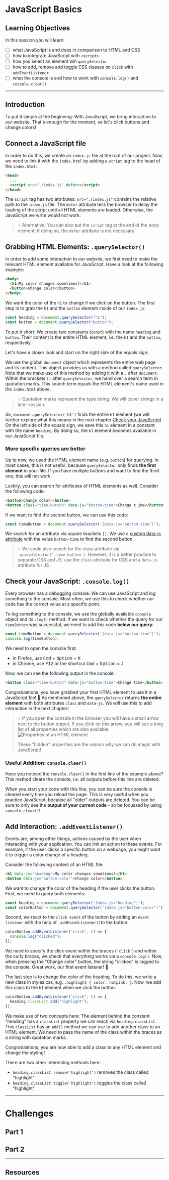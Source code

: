 # JavaScript Basics

## Learning Objectives

In this session you will learn:

- [ ] what JavaScript is and does in comparison to HTML and CSS
- [ ] how to integrate JavaScript with `<script>`
- [ ] how you select an element wih `querySelector`
- [ ] how to add, remove and toggle CSS classes on `click` with `addEventListener`
- [ ] what the console is and how to work with `console.log()` and `console.clear()`

---

## Introduction

To put it simple at the beginning: With JavaScript, we bring interaction to our website. That's
enough for the moment, so let's click buttons and change colors!

## Connect a JavaScript file

In order to do this, we create an `index.js` file at the root of our project. Now, we need to link
it with the `index.html` by adding a `script` tag to the head of the `index.html`:

```html
<head>
  ...
  <script src="./index.js" defer></script>
</head>
```

The `script` tag has two attributes: `src="./index.js"` contains the relative path to the `index.js`
file. The `defer` attribute tells the browser to delay the loading of the script until all HTML
elements are loaded. Otherwise, the JavaScript we write would not work.

> 💡 Alternative: You can also put the `script` tag at the end of the body element; if doing so, the
> `defer` attribute is not necessary.

## Grabbing HTML Elements: `.querySelector()`

In order to add some interaction to our website, we first need to make the relevant HTML element
available for JavaScript. Have a look at the following example:

```html
<body>
  <h1>My color changes sometimes!</h1>
  <button>Change color</button>
</body>
```

We want the color of the `h1` to change if we click on the button. The first step is to grab the
`h1` and the `button` element inside of our `index.js`:

```js
const heading = document.querySelector("h1");
const button = document.querySelector("button");
```

To put it short: We create two constants (`const`) with the name `heading` and `button`. Their
content is the entire HTML element, i.e. the `h1` and the `button`, respectively.

Let's have a closer look and start on the right side of the equals sign:

We use the global `document` object which represents the entire web page and its content. This
object provides us with a method called `querySelector`. Note that we make use of this method by
adding it with a `.` after `document`. Within the brackets `()` after `querySelector`, we hand over
a search term in quotation marks. This search term equals the HTML element's name used in the
`index.html` above.

> 💡 Quotation marks represent the type string. We will cover strings in a later session.

So, `document.querySelector('h1')` finds the entire `h1` element (we will further explore what this
means in the next chapter [Check your JavaScript](#check-your-javascript-consolelog)). On the left
side of the equals sign, we save this `h1` element in a constant with the name `heading`. By doing
so, the `h1` element becomes available in our JavaScript file.

### More specific queries are better

Up to now, we used the HTML element name (e.g. `button`) for querying. In most cases, this is not
useful, because `querySelector` only finds **the first element** in your file. If you have multiple
buttons and want to find the third one, this will not work.

Luckily, you can search for attributes of HTML elements as well. Consider the following code:

```html
<button>Change color</button>
<button class="time-button" data-js="button-time">Change t ime</button>
```

If we want to find the second button, we can use this code:

```js
const timeButton = document.querySelector('[data-js="button-time"]');
```

We search for an attribute via square brackets `[]`. We use a
[custom data-js attribute](https://developer.mozilla.org/en-US/docs/Web/HTML/Global_attributes/data-*)
with the value `button-time` to find the second button.

> 💡 We could also search for the class attribute via `.querySelector('.time-button')`. However, it
> is a better practice to separate CSS and JS: use the `class` attribute for CSS and a `data-js`
> attribute for JS.

## Check your JavaScript: `.console.log()`

Every browser has a debugging console. We can use JavaScript and log something to the console. Most
often, we use this to check whether our code has the correct value at a specific point.

To log something to the console, we use the globally available `console` object and its `.log()`
method. If we want to check whether the query for our `timeButton` was successful, we need to add
this code **below our query**:

```js
const timeButton = document.querySelector('[data-js="button-time"]');
console.log(timeButton);
```

We need to open the console first:

- in Firefox, use <kbd>Cmd</kbd> + <kbd>Option</kbd> + <kbd>K</kbd>
- in Chrome, use <kbd>F12</kbd> or the shortcut <kbd>Cmd</kbd> + <kbd>Option</kbd> + <kbd>J</kbd>

Now, we can see the following output in the console:

```html
<button class="time-button" data-js="button-time">Change time</button>
```

Congratulations, you have grabbed your first HTML element to use it in a JavaScript file! 🎉 As
mentioned above, the `querySelector` returns **the entire element** with both attributes `class` and
`data-js`. We will use this to add interaction in the next chapter!

> 💡 If you open the console in the browser you will have a small arrow
> next to the button output. If you click on this arrow, you will see a long list of all properties
> which are also available. ![Properties of an HTML element](assets/console_element_properties.png)
>
> These "hidden" properties are the reason why we can do magic with JavaScript!

### Useful Addition: `console.clear()`

Have you noticed the `console.clear()` in the first line of the example above? This method clears the console, i.e. all outputs before this line are deleted.

When you start your code with this line, you can be sure the console is cleared every time you
reload the page. This is very useful when you practice JavaScript, because all "older" outputs are
deleted. You can be sure to only see the **output of your current code** - so be focussed by using
`console.clear()`!

## Add Interaction: `.addEventListener()`

Events are, among other things, actions caused by the user when interacting with your application.
You can link an action to these events. For example, if the user clicks a specific button on a
webpage, you might want it to trigger a color change of a heading.

Consider the following content of an HTML file:

```html
<h1 data-js="heading">My color changes sometimes!</h1>
<button data-js="button-color">Change color</button>
```

We want to change the color of the heading if the user clicks the button. First, we need to query
both elements:

```js
const heading = document.querySelector('[data-js="heading"]');
const colorButton = document.querySelector('[data-js="button-color"]');
```

Second, we react to the `click event` of the button by adding an `event listener` with the help of
`.addEventListener()`to the button:

```js
colorButton.addEventListener("click", () => {
  console.log("clicked");
});
```

We need to specify the click event within the braces (`'click'`) and within the curly braces, we
check that everything works via a `console.log()`. Now, when pressing the "Change color" button, the
string "clicked" is logged to the console. Great work, our first event listener! 🎉

The last step is to change the color of the heading. To do this, we write a new class in styles.css,
e.g. `.highlight { color: hotpink; }`. Now, we add this class to the `h1` element when we click the
button:

```js
colorButton.addEventListener("click", () => {
  heading.classList.add("highlight");
});
```

We make use of two concepts here: The element behind the constant "heading" has a `classList`
property we can reach via `heading.classList`. This `classList` has an `add()` method we can use to
add another class to an HTML element. We need to pass the name of the class within the braces as a
string with quotation marks.

Congratulations, you are now able to add a class to any HTML element and change the styling!

There are two other interesting methods here:

- `heading.classList.remove('highlight')` removes the class called "highlight"
- `heading.classList.toggle('highlight')` toggles the class called "highlight"

---

# Challenges

## Part 1

## Part 2

---

## Resources
